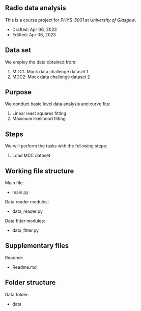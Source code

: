 ## Radio data analysis
This is a course project for *PHYS-5001* at *University of Glasgow*.
- Drafted: Apr 06, 2023
- Editted: Apr 06, 2023

## Data set
We employ the data obtained from:
1. MDC1: Mock data challenge dataset 1
2. MDC2: Mock data challenge dataset 2

## Purpose
We conduct basic level data analysis and curve fits:
1. Linear least squares fitting
2. Maximum likelihood fitting

## Steps
We will perform the tasks with the following steps:
1. Load MDC dataset

## Working file structure
Main file:
- main.py               

Data reader modules:
- data_reader.py             

Data fitter modules:
- data_fitter.py            

## Supplementary files
Readme:
- Readme.md                

## Folder structure
Data folder:
- data
